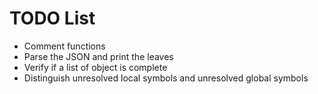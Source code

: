# TODO List

* Comment functions
* Parse the JSON and print the leaves
* Verify if a list of object is complete
* Distinguish unresolved local symbols and unresolved global symbols

